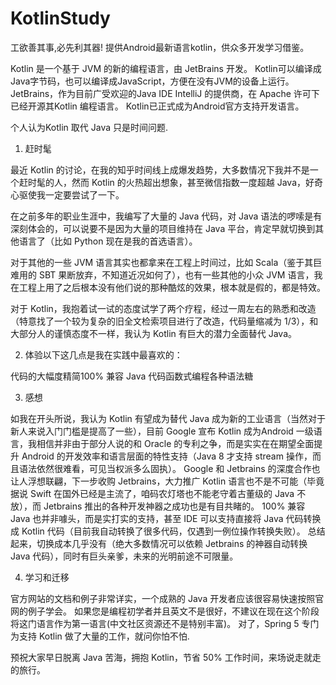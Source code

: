 # KotlinStudy
工欲善其事,必先利其器!
提供Android最新语言kotlin，供众多开发学习借鉴。

Kotlin 是一个基于 JVM 的新的编程语言，由 JetBrains 开发。
Kotlin可以编译成Java字节码，也可以编译成JavaScript，方便在没有JVM的设备上运行。
JetBrains，作为目前广受欢迎的Java IDE IntelliJ 的提供商，在 Apache 许可下已经开源其Kotlin 编程语言。
Kotlin已正式成为Android官方支持开发语言。

 个人认为Kotlin 取代 Java 只是时间问题.

1. 赶时髦

最近 Kotlin 的讨论，在我的知乎时间线上成爆发趋势，大多数情况下我并不是一个赶时髦的人，然而 Kotlin 的火热超出想象，甚至微信指数一度超越 Java，好奇心驱使我一定要尝试了一下。

在之前多年的职业生涯中，我编写了大量的 Java 代码，对 Java 语法的啰嗦是有深刻体会的，可以说要不是因为大量的项目维持在 Java 平台，肯定早就切换到其他语言了（比如 Python 现在是我的首选语言）。

对于其他的一些 JVM 语言其实也都拿来在工程上时间过，比如 Scala（鉴于其巨难用的 SBT 果断放弃，不知道近况如何了），也有一些其他的小众 JVM 语言，我在工程上用了之后根本没有他们说的那种酷炫的效果，根本就是假的，都是特效。

对于 Kotlin，我抱着试一试的态度试学了两个疗程，经过一周左右的熟悉和改造（特意找了一个较为复杂的旧全文检索项目进行了改造，代码量缩减为 1/3），和大部分人的谨慎态度不一样，我认为 Kotlin 有巨大的潜力全面替代 Java。

2. 体验以下这几点是我在实践中最喜欢的：

代码的大幅度精简100% 
兼容 Java 
代码函数式编程各种语法糖

3. 感想

如我在开头所说，我认为 Kotlin 有望成为替代 Java 成为新的工业语言（当然对于新人来说入门门槛是提高了一些），目前 Google 宣布 Kotlin 成为Android 一级语言，我相信并非由于部分人说的和 Oracle 的专利之争，而是实实在在期望全面提升 Android 的开发效率和语言层面的特性支持（Java 8 才支持 stream 操作，而且语法依然很难看，可见当权派多么固执）。
Google 和 Jetbrains 的深度合作也让人浮想联翩，下一步收购 Jetbrains，大力推广 Kotlin 语言也不是不可能（毕竟据说 Swift 在国外已经是主流了，咱码农灯塔也不能老守着古董级的 Java 不放），而 Jetbrains 推出的各种开发神器之成功也是有目共睹的。
100% 兼容 Java 也并非噱头，而是实打实的支持，甚至 IDE 可以支持直接将 Java 代码转换成 Kotlin 代码（目前我自动转换了很多代码，仅遇到一例位操作转换失败）。
总结起来，切换成本几乎没有（绝大多数情况可以依赖 Jetbrains 的神器自动转换 Java 代码），同时有巨头亲爹，未来的光明前途不可限量。

4. 学习和迁移

官方网站的文档和例子非常详实，一个成熟的 Java 开发者应该很容易快速按照官网的例子学会。
如果您是编程初学者并且英文不是很好，不建议在现在这个阶段将这门语言作为第一语言(中文社区资源还不是特别丰富)。
对了，Spring 5 专门为支持 Kotlin 做了大量的工作，就问你怕不怕.

预祝大家早日脱离 Java 苦海，拥抱 Kotlin，节省 50% 工作时间，来场说走就走的旅行。
